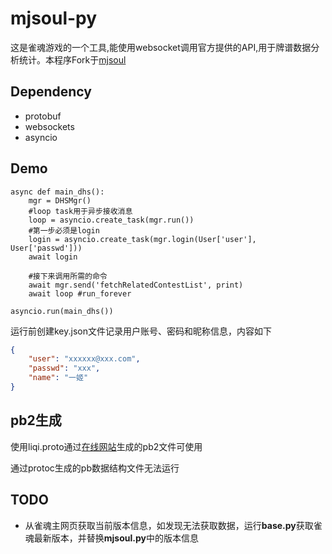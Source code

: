 # mjsoul-py
这是雀魂游戏的一个工具,能使用websocket调用官方提供的API,用于牌谱数据分析统计。本程序Fork于[mjsoul](https://github.com/lostkevin/mjsoul-py)

## Dependency

+ protobuf
+ websockets
+ asyncio

## Demo

```
async def main_dhs():
    mgr = DHSMgr()
    #loop task用于异步接收消息
    loop = asyncio.create_task(mgr.run())
    #第一步必须是login
    login = asyncio.create_task(mgr.login(User['user'], User['passwd']))
    await login

    #接下来调用所需的命令
    await mgr.send('fetchRelatedContestList', print)
    await loop #run_forever

asyncio.run(main_dhs())
```

运行前创建key.json文件记录用户账号、密码和昵称信息，内容如下
```json
{
    "user": "xxxxxx@xxx.com",
    "passwd": "xxx",
    "name": "一姬"
}
```

## pb2生成
使用liqi.proto通过[在线网站](https://www.grpcgenerator.com/)生成的pb2文件可使用

通过protoc生成的pb数据结构文件无法运行

## TODO
* 从雀魂主网页获取当前版本信息，如发现无法获取数据，运行**base.py**获取雀魂最新版本，并替换**mjsoul.py**中的版本信息